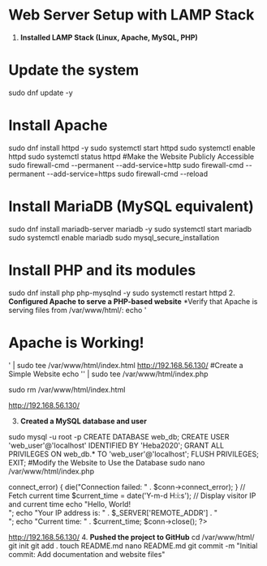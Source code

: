 # Web Server Setup with LAMP Stack
1. **Installed LAMP Stack (Linux, Apache, MySQL, PHP)**
# Update the system
sudo dnf update -y

# Install Apache
sudo dnf install httpd -y
sudo systemctl start httpd
sudo systemctl enable httpd
sudo systemctl status httpd
#Make the Website Publicly Accessible
sudo firewall-cmd --permanent --add-service=http
sudo firewall-cmd --permanent --add-service=https
sudo firewall-cmd --reload

# Install MariaDB (MySQL equivalent)
sudo dnf install mariadb-server mariadb -y
sudo systemctl start mariadb
sudo systemctl enable mariadb
sudo mysql_secure_installation
# Install PHP and its modules
sudo dnf install php php-mysqlnd -y
sudo systemctl restart httpd
2. **Configured Apache to serve a PHP-based website**
*Verify that Apache is serving files from /var/www/html/:
echo '<html><body><h1>Apache is Working!</h1></body></html>' | sudo tee /var/www/html/index.html
http://192.168.56.130/
#Create a Simple Website
echo '<?php echo "Hello World!"; ?>' | sudo tee /var/www/html/index.php

sudo rm /var/www/html/index.html

http://192.168.56.130/

3. **Created a MySQL database and user**

sudo mysql -u root -p
CREATE DATABASE web_db;
CREATE USER 'web_user'@'localhost' IDENTIFIED BY 'Heba2020';
GRANT ALL PRIVILEGES ON web_db.* TO 'web_user'@'localhost';
FLUSH PRIVILEGES;
EXIT;
#Modify the Website to Use the Database
sudo nano /var/www/html/index.php

<?php
$servername = "localhost";
$username = "web_user";
$password = "Heba2020";
$dbname = "web_db";

// Create connection
$conn = new mysqli($servername, $username, $password, $dbname);

// Check connection
if ($conn->connect_error) {
    die("Connection failed: " . $conn->connect_error);
}

// Fetch current time
$current_time = date('Y-m-d H:i:s');

// Display visitor IP and current time
echo "Hello, World!<br>";
echo "Your IP address is: " . $_SERVER['REMOTE_ADDR'] . "<br>";
echo "Current time: " . $current_time;

$conn->close();
?>
http://192.168.56.130/
4. **Pushed the project to GitHub**
cd /var/www/html/
git init
git add .
touch README.md
nano README.md
git commit -m "Initial commit: Add documentation and website files"

